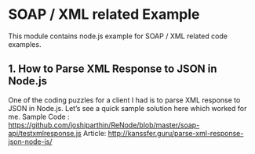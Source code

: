 # SOAP / XML related Example
This module contains node.js example for SOAP / XML related code examples.
## 1. How to Parse XML Response to JSON in Node.js
One of the coding puzzles for a client I had is to parse XML response to JSON in Node.js.  Let’s see a quick sample solution here which worked for me.
Sample Code : https://github.com/joshiparthin/ReNode/blob/master/soap-api/testxmlresponse.js
Article: http://kanssfer.guru/parse-xml-response-json-node-js/
